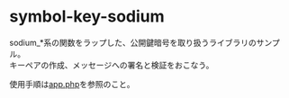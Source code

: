 # symbol-key-sodium
 
sodium_\*系の関数をラップした、公開鍵暗号を取り扱うライブラリのサンプル。  
キーペアの作成、メッセージへの署名と検証をおこなう。  

使用手順は[app.php](app.php)を参照のこと。
